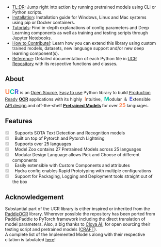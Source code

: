- [TL;DR](tldr.md): Jump right into action by running pretrained models using CLI or Python scripts.
- [Installation](tldr/#set-up): Installation guide for Windows, Linux and Mac systems using pip or Docker containers.
- [Tutorials](coming_soon.md): Find in-depth explanations of config parameters and Deep Learning components as well as training and testing scripts through Jupyter Notebooks.
- [How to Contribute!](coming_soon.md): Learn how you can extend this library using custom trained models, datasets, new language support and/or new deep learning component(s).
- [Reference](coming_soon.md): Detailed documentation of each Python file in [UCR Repository](https://github.com/DocYard-ai/UCR/tree/develop/ucr) with its respective functions and classes.

## About
<span style="font-weight:bold; font-size: 150%; color:#FF8856">U</span><span style="font-weight:bold; font-size: 150%; color:#0AC5A8">C</span><span style="font-weight:bold; font-size: 150%; color:#525CDD">R </span> is an <u>Open Source</u>, <u>Easy to use</u> Python library to build <u>Production Ready</u> **[OCR](https://en.wikipedia.org/wiki/Optical_character_recognition)** applications with its highly &nbsp;<span style="font-weight:bold; font-size: 125%; color:#FF8856">I</span>ntuitive, &nbsp;<span style="font-weight:bold; font-size: 125%; color:#0AC5A8">M</span>odular&nbsp; & &nbsp;<span style="font-weight:bold; font-size: 125%; color:#525CDD">E</span>xtensible <u>API design</u> and off-the-shelf **[Pretrained Models](pretrained.md)** for over <span style="font-weight:bold; font-size: 125%; color:#FF8856">25</span> languages.  

## Features

<ul class="task-list">
    <li class="task-list-item">
        <label class="task-list-control">
            <input type="checkbox" disabled checked="">
            <span class="task-list-indicator"></span>
        </label>
        &nbsp;Supports SOTA Text Detection and Recognition models 
    </li>
    <li class="task-list-item">
        <label class="task-list-control">
            <input type="checkbox" disabled checked="">
            <span class="task-list-indicator"></span>
        </label>
        &nbsp;Built on top of Pytorch and Pytorch Lightning
    </li>
    <li class="task-list-item">
        <label class="task-list-control">
            <input type="checkbox" disabled checked="">
            <span class="task-list-indicator"></span>
        </label>
        &nbsp;Supports over 25 languages
    </li>
    <li class="task-list-item">
        <label class="task-list-control">
            <input type="checkbox" disabled checked="">
            <span class="task-list-indicator"></span>
        </label>
        &nbsp;Model Zoo contains 27 Pretrained Models across 25 languages
    </li>
    <li class="task-list-item">
        <label class="task-list-control">
            <input type="checkbox" disabled checked="">
            <span class="task-list-indicator"></span>
        </label>
        &nbsp;Modular Design Language allows Pick and Choose of different components
    </li>
    <li class="task-list-item">
        <label class="task-list-control">
            <input type="checkbox" disabled checked="">
            <span class="task-list-indicator"></span>
        </label>
        &nbsp;Easily extensible with Custom Components and attributes
    </li>
    <li class="task-list-item">
        <label class="task-list-control">
            <input type="checkbox" disabled checked="">
            <span class="task-list-indicator"></span>
        </label>
        &nbsp;Hydra config enables Rapid Prototyping with multiple configurations
    </li>
    <li class="task-list-item">
        <label class="task-list-control">
            <input type="checkbox" disabled checked="">
            <span class="task-list-indicator"></span>
        </label>
        &nbsp;Support for Packaging, Logging and Deployment tools straight out of the box
    </li>
</ul>

## Acknowledgement

Substantial part of the UCR library is either inspired or inherited from the [PaddleOCR](https://github.com/PaddlePaddle/PaddleOCR) library. Wherever possible the repository has been ported from PaddlePaddle to PyTorch framework including the direct translation of model parameters.
Also, a big thanks to [Clova AI](https://clova.ai/en/research/research-areas.html), for open sourcing their testing script and pretrained models ([CRAFT](https://github.com/clovaai/CRAFT-pytorch)).  
A complete list of the Implemented Models along with their respective citation is tabulated [here](coming_soon.md)!